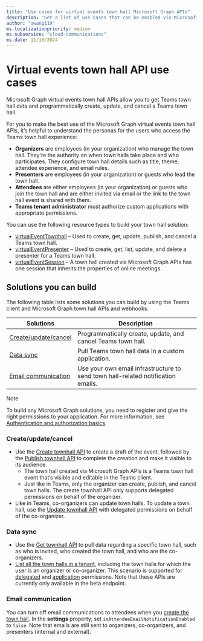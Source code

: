 ```yaml
---
title: "Use cases for virtual events town hall Microsoft Graph APIs"
description: "Get a list of use cases that can be enabled via Microsoft Graph virtual events town hall APIs."
author: "awang119"
ms.localizationpriority: medium
ms.subservice: "cloud-communications"
ms.date: 11/18/2024
---
```

# Virtual events town hall API use cases

Microsoft Graph virtual events town hall APIs allow you to get Teams town hall data and programmatically create, update, and cancel a Teams town hall.

For you to make the best use of the Microsoft Graph virtual events town hall APIs, it’s helpful to understand the personas for the users who access the Teams town hall experience: 

- **Organizers** are employees (in your organization) who manage the town hall. They're the authority on when town halls take place and who participates. They configure town hall details such as title, theme, attendee experience, and email rules.
- **Presenters** are employees (in your organization) or guests who lead the town hall.  
- **Attendees** are either employees (in your organization) or guests who join the town hall and are either invited via email or the link to the town hall event is shared with them.  
- **Teams tenant administrator** must authorize custom applications with appropriate permissions.

You can use the following resource types to build your town hall solution: 
- [virtualEventTownhall](/graph/api/resources/virtualeventtownhall) – Used to create, get, update, publish, and cancel a Teams town hall.    
- [virtualEventPresenter](/graph/api/resources/virtualeventpresenter) – Used to create, get, list, update, and delete a presenter for a Teams town hall.   
- [virtualEventSession](/graph/api/resources/virtualeventsession) – A town hall created via Microsoft Graph APIs has one session that inherits the properties of online meetings.  

## Solutions you can build 
The following table lists some solutions you can build by using the Teams client and Microsoft Graph town hall APIs and webhooks. 

| Solutions     | Description   |
| ------------- | ------------- |
| [Create/update/cancel](#createupdatecancel) | Programmatically create, update, and cancel Teams town hall.|
| [Data sync](#data-sync) | Pull Teams town hall data in a custom application. |
| [Email communication](#email-communication)| Use your own email infrastructure to send town hall-related notification emails. |

> [!NOTE]
> To build any Microsoft Graph solutions, you need to register and give the right permissions to your application. For more information, see [Authentication and authorization basics](/graph/auth/auth-concepts).

### Create/update/cancel 

- Use the [Create townhall API](/graph/api/virtualeventsroot-post-townhalls) to create a draft of the event, followed by the [Publish townhall API](/graph/api/virtualeventtownhall-publish) to complete the creation and make it visible to its audience.
   - The town hall created via Microsoft Graph APIs is a Teams town hall event that’s visible and editable in the Teams client. 
   - Just like in Teams, only the organizer can create, publish, and cancel town halls. The create townhall API only supports delegated permissions on behalf of the organizer.  
- Like in Teams, co-organizers can update town halls. To update a town hall, use the [Update townhall API](/graph/api/virtualeventtownhall-update) with delegated permissions on behalf of the co-organizer.

### Data sync 

- Use the [Get townhall API](/graph/api/virtualeventtownhall-get) to pull data regarding a specific town hall, such as who is invited, who created the town hall, and who are the co-organizers.
- [List all the town halls in a tenant](/graph/api/virtualeventsroot-list-townhalls), including the town halls for which the user is an organizer or co-organizer. This scenario is supported for [delegated](/graph/api/virtualeventtownhall-getbyuserrole) and [application](/graph/api/virtualeventtownhall-getbyuseridandrole) permissions. Note that these APIs are currently only available in the beta endpoint. 

### Email communication

You can turn off email communications to attendees when you [create the town hall](/graph/api/virtualeventsroot-post-townhalls). In the **settings** property, set `isAttendeeEmailNotificationEnabled` to `false`. Note that emails are still sent to organizers, co-organizers, and presenters (internal and external).
